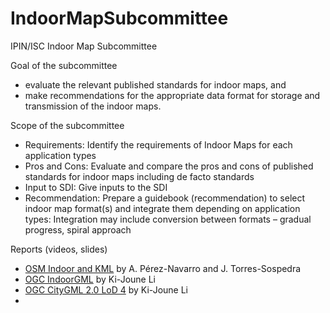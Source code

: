 # IndoorMapSubcommittee
IPIN/ISC Indoor Map Subcommittee

Goal of the subcommittee
 - evaluate the relevant published standards for indoor maps,  and
 - make recommendations for the appropriate data format for storage and transmission of the indoor maps.

Scope of the subcommittee
 - Requirements: Identify the requirements of Indoor Maps for each application types
 - Pros and Cons: Evaluate and compare the pros and cons of published standards for indoor maps including de facto standards
 - Input to SDI: Give inputs to the SDI
 - Recommendation: Prepare a guidebook (recommendation) to select indoor map format(s) and integrate them depending on application types: Integration may include conversion between formats – gradual progress, spiral approach
 
Reports (videos, slides)
 - [OSM Indoor and KML](https://drive.google.com/file/d/1E52o3sSWzTxmU9ssjlAMSfK1fuTnToCj/view?usp=sharing) by A. Pérez-Navarro and J. Torres-Sospedra
 - [OGC IndoorGML](https://drive.google.com/file/d/1zHHGIuE4W-qJn6XynZbFWsB68sjHZsVe/view?usp=sharing) by Ki-Joune Li
 - [OGC CityGML 2.0 LoD 4](https://drive.google.com/file/d/1GwFPwVChe4Lcj-T0DPONn8PsS93By7Mb/view?usp=sharing) by Ki-Joune Li
 - 
